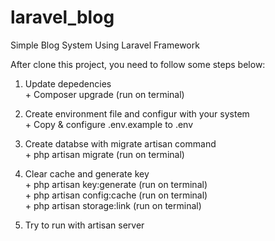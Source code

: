 # laravel_blog
Simple Blog System Using Laravel Framework

After clone this project, you need to follow some steps below:
1. Update depedencies
    <br>+ Composer upgrade (run on terminal)

2. Create environment file and configur with your system
    <br>+ Copy & configure .env.example to .env

3. Create databse with migrate artisan command
    <br>+ php artisan migrate (run on terminal)

4. Clear cache and generate key
	<br>+ php artisan key:generate (run on terminal)
	<br>+ php artisan config:cache (run on terminal)
    <br>+ php artisan storage:link (run on terminal)

5. Try to run with artisan server